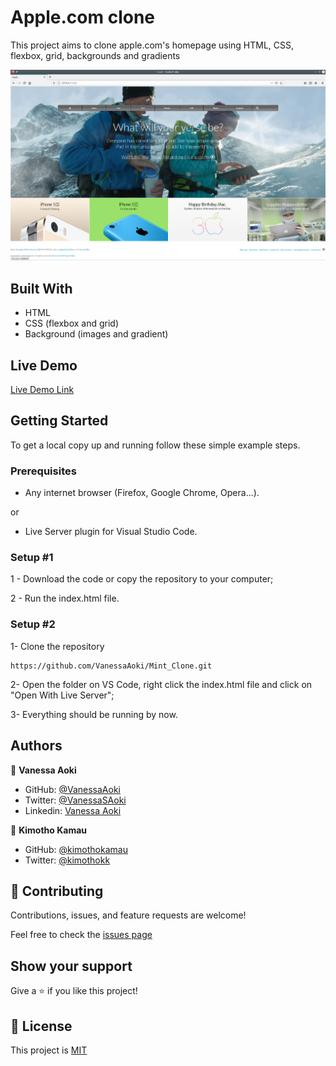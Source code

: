 # Apple.com clone
This project aims to clone apple.com's homepage using HTML, CSS, flexbox, grid, backgrounds and gradients 

![screenshot](./assets/imgs/screenshot1.png)

## Built With

- HTML 
- CSS (flexbox and grid)
- Background (images and gradient)

## Live Demo

[Live Demo Link](https://raw.githack.com/VanessaAoki/apple-clone/feature/index.html) 


## Getting Started

To get a local copy up and running follow these simple example steps.

### Prerequisites

- Any internet browser (Firefox, Google Chrome, Opera...).

or 

- Live Server plugin for Visual Studio Code.

### Setup #1


1 - Download the code or copy the repository to your computer;

2 - Run the index.html file.


### Setup #2


1- Clone the repository
```
https://github.com/VanessaAoki/Mint_Clone.git
```

2- Open the folder on VS Code, right click the index.html file and click on "Open With Live Server";

3- Everything should be running by now. 

## Authors

👤 **Vanessa Aoki**

- GitHub: [@VanessaAoki](https://github.com/VanessaAoki)
- Twitter: [@VanessaSAoki](https://twitter.com/VanessaSAoki)
- Linkedin: [Vanessa Aoki](https://www.linkedin.com/in/vanessasaoki/)

👤 **Kimotho Kamau**

- GitHub: [@kimothokamau](https://github.com/kimothokamau)
- Twitter: [@kimothokk](https://twitter.com/kimothokk)

## 🤝 Contributing

Contributions, issues, and feature requests are welcome!

Feel free to check the [issues page](https://github.com/VanessaAoki/apple-clone/issues)

## Show your support

Give a ⭐️ if you like this project!

## 📝 License

This project is [MIT](.License.md) 
